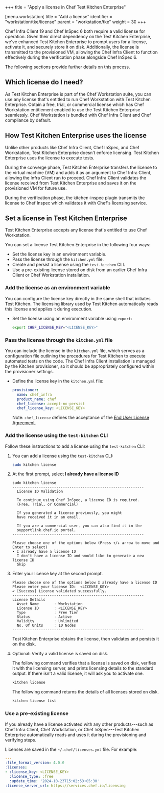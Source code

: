 +++
title = "Apply a license in Chef Test Kitchen Enterprise"

[menu.workstation]
title = "Add a license"
identifier = "workstation/tke/license"
parent = "workstation/tke"
weight = 30
+++

Chef Infra Client 19 and Chef InSpec 6 both require a valid license for operation.
Given their direct dependency on the Test Kitchen Enterprise, we've enhanced Test Kitchen Enterprise to prompt users for a license, activate it, and securely store it on disk.
Additionally, the license is transmitted to the provisioned VM, allowing the Chef Infra Client to function effectively during the verification phase alongside Chef InSpec 6.

The following sections provide further details on this process.

## Which license do I need?

As Test Kitchen Enterprise is part of the Chef Workstation suite, you can use any license that's entitled to run Chef Workstation with Test Kitchen Enterprise.
Obtain a free, trial, or commercial license which has Chef Workstation entitlement enabled to use the Test Kitchen Enterprise seamlessly.
Chef Workstation is bundled with Chef Infra Client and Chef compliance by default.

## How Test Kitchen Enterprise uses the license

Unlike other products like Chef Infra Client, Chef InSpec, and Chef Workstation, Test Kitchen Enterprise doesn't enforce licensing.
Test Kitchen Enterprise uses the license to execute tests.

During the converge phase, Test Kitchen Enterprise transfers the license to the virtual machine (VM) and adds it as an argument to Chef Infra Client, allowing the Infra Client run to proceed. Chef Infra Client validates the license received from Test Kitchen Enterprise and saves it on the provisioned VM for future use.

During the verification phase, the kitchen-inspec plugin transmits the license to Chef Inspec which validates it with Chef's licensing service.

## Set a license in Test Kitchen Enterprise

Test Kitchen Enterprise accepts any license that's entitled to use Chef Workstation.

You can set a license Test Kitchen Enterprise in the following four ways:

- Set the license key in an environment variable.
- Pass the license through the `kitchen.yml` file.
- Create and persist a license using the `test-kitchen` CLI.
- Use a pre-existing license stored on disk from an earlier Chef Infra Client or Chef Workstation installation.

### Add the license as an environment variable

You can configure the license key directly in the same shell that initiates Test Kitchen. The licensing library used by Test Kitchen automatically reads this license and applies it during execution.

- Set the license using an environment variable using `export`:

  ```sh
  export CHEF_LICENSE_KEY="<LICENSE_KEY>"
  ```

### Pass the license through the `kitchen.yml` file

You can include the license in the `kitchen.yml` file, which serves as a configuration file outlining the procedures for Test Kitchen to execute automated tests on the code.
The Chef Infra Client installation is managed by the Kitchen provisioner, so it should be appropriately configured within the provisioner settings.

- Define the license key in the `kitchen.yml` file:

  ```yaml
  provisioner:
    name: chef_infra
    product_name: chef
    chef_license: accept-no-persist
    chef_license_key: <LICENSE_KEY>
  ```

  Note: `chef_license` defines the acceptance of the [End User License Agreement](https://docs.chef.io/licensing/accept/#chef-workstation).

### Add the license using the `test-kitchen` CLI

Follow these instructions to add a license using the `test-kitchen` CLI:

1. You can add a license using the `test-kitchen` CLI:

    ```sh
    sudo kitchen license
    ```

1. At the first prompt, select **I already have a license ID**

    ```text
    sudo kitchen license
    ------------------------------------------------------------
      License ID Validation

      To continue using Chef InSpec, a license ID is required.
      (Free, Trial, or Commercial)

      If you generated a license previously, you might
      have received it in an email.

      If you are a commercial user, you can also find it in the
      supportlink.chef.io portal.
    ------------------------------------------------------------

    Please choose one of the options below (Press ↑/↓ arrow to move and Enter to select)
    ‣ I already have a license ID
      I don't have a license ID and would like to generate a new license ID
      Skip
    ```

1. Enter your license key at the second prompt.

    ```text
    Please choose one of the options below I already have a license ID
    Please enter your license ID:  <LICENSE_KEY>
    ✔ [Success] License validated successfully.
    ------------------------------------------------------------
    License Details
      Asset Name       : Workstation
      License ID       : <LICENSE_KEY>
      Type             : Free Tier
      Status           : Active
      Validity         : Unlimited
      No. Of Units     : 10 Nodes
    ------------------------------------------------------------
    ```

    Test Kitchen Enterprise obtains the license, then validates and persists it on the disk.

1. Optional: Verify a valid license is saved on disk.

    The following command verifies that a license is saved on disk, verifies it with the licensing server, and prints licensing details to the standard output.
    If there isn't a valid license, it will ask you to activate one.

    ```sh
    kitchen license
    ```

    The following command returns the details of all licenses stored on disk.

    ```sh
    kitchen license list
    ```

### Use a pre-existing license

If you already have a license activated with any other products---such as Chef Infra Client, Chef Workstation, or Chef InSpec---Test Kitchen Enterprise automatically reads and uses it during the provisioning and verifying steps.

Licenses are saved in the `~/.chef/licenses.yml` file.
For example:

```yaml
---
:file_format_version: 4.0.0
:licenses:
- :license_key: <LICENSE_KEY>
  :license_type: :free
  :update_time: '2024-10-23T15:02:53+05:30'
:license_server_url: https://services.chef.io/licensing
```

